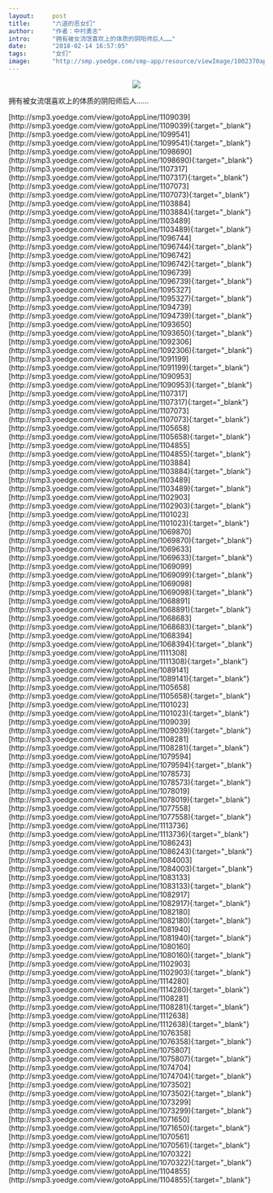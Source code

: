 ```yaml
---
layout:     post
title:      "六道的恶女们"
author:     "作者：中村勇志"
intro:      "拥有被女流氓喜欢上的体质的阴阳师后人……"
date:       "2018-02-14 16:57:05"
tags:       "女们"
image:      "http://smp.yoedge.com/smp-app/resource/viewImage/1002370appline.png"
---
```

<div style="text-align: center">
<p><img src="http://smp.yoedge.com/smp-app/resource/viewImage/1002370appline.png"/></p>
</div>
<p class="post-meta">
<span>拥有被女流氓喜欢上的体质的阴阳师后人……</span>
</p>
[http://smp3.yoedge.com/view/gotoAppLine/1109039](http://smp3.yoedge.com/view/gotoAppLine/1109039){:target="_blank"}
[http://smp3.yoedge.com/view/gotoAppLine/1099541](http://smp3.yoedge.com/view/gotoAppLine/1099541){:target="_blank"}
[http://smp3.yoedge.com/view/gotoAppLine/1098690](http://smp3.yoedge.com/view/gotoAppLine/1098690){:target="_blank"}
[http://smp3.yoedge.com/view/gotoAppLine/1107317](http://smp3.yoedge.com/view/gotoAppLine/1107317){:target="_blank"}
[http://smp3.yoedge.com/view/gotoAppLine/1107073](http://smp3.yoedge.com/view/gotoAppLine/1107073){:target="_blank"}
[http://smp3.yoedge.com/view/gotoAppLine/1103884](http://smp3.yoedge.com/view/gotoAppLine/1103884){:target="_blank"}
[http://smp3.yoedge.com/view/gotoAppLine/1103489](http://smp3.yoedge.com/view/gotoAppLine/1103489){:target="_blank"}
[http://smp3.yoedge.com/view/gotoAppLine/1096744](http://smp3.yoedge.com/view/gotoAppLine/1096744){:target="_blank"}
[http://smp3.yoedge.com/view/gotoAppLine/1096742](http://smp3.yoedge.com/view/gotoAppLine/1096742){:target="_blank"}
[http://smp3.yoedge.com/view/gotoAppLine/1096739](http://smp3.yoedge.com/view/gotoAppLine/1096739){:target="_blank"}
[http://smp3.yoedge.com/view/gotoAppLine/1095327](http://smp3.yoedge.com/view/gotoAppLine/1095327){:target="_blank"}
[http://smp3.yoedge.com/view/gotoAppLine/1094739](http://smp3.yoedge.com/view/gotoAppLine/1094739){:target="_blank"}
[http://smp3.yoedge.com/view/gotoAppLine/1093650](http://smp3.yoedge.com/view/gotoAppLine/1093650){:target="_blank"}
[http://smp3.yoedge.com/view/gotoAppLine/1092306](http://smp3.yoedge.com/view/gotoAppLine/1092306){:target="_blank"}
[http://smp3.yoedge.com/view/gotoAppLine/1091199](http://smp3.yoedge.com/view/gotoAppLine/1091199){:target="_blank"}
[http://smp3.yoedge.com/view/gotoAppLine/1090953](http://smp3.yoedge.com/view/gotoAppLine/1090953){:target="_blank"}
[http://smp3.yoedge.com/view/gotoAppLine/1107317](http://smp3.yoedge.com/view/gotoAppLine/1107317){:target="_blank"}
[http://smp3.yoedge.com/view/gotoAppLine/1107073](http://smp3.yoedge.com/view/gotoAppLine/1107073){:target="_blank"}
[http://smp3.yoedge.com/view/gotoAppLine/1105658](http://smp3.yoedge.com/view/gotoAppLine/1105658){:target="_blank"}
[http://smp3.yoedge.com/view/gotoAppLine/1104855](http://smp3.yoedge.com/view/gotoAppLine/1104855){:target="_blank"}
[http://smp3.yoedge.com/view/gotoAppLine/1103884](http://smp3.yoedge.com/view/gotoAppLine/1103884){:target="_blank"}
[http://smp3.yoedge.com/view/gotoAppLine/1103489](http://smp3.yoedge.com/view/gotoAppLine/1103489){:target="_blank"}
[http://smp3.yoedge.com/view/gotoAppLine/1102903](http://smp3.yoedge.com/view/gotoAppLine/1102903){:target="_blank"}
[http://smp3.yoedge.com/view/gotoAppLine/1101023](http://smp3.yoedge.com/view/gotoAppLine/1101023){:target="_blank"}
[http://smp3.yoedge.com/view/gotoAppLine/1069870](http://smp3.yoedge.com/view/gotoAppLine/1069870){:target="_blank"}
[http://smp3.yoedge.com/view/gotoAppLine/1069633](http://smp3.yoedge.com/view/gotoAppLine/1069633){:target="_blank"}
[http://smp3.yoedge.com/view/gotoAppLine/1069099](http://smp3.yoedge.com/view/gotoAppLine/1069099){:target="_blank"}
[http://smp3.yoedge.com/view/gotoAppLine/1069098](http://smp3.yoedge.com/view/gotoAppLine/1069098){:target="_blank"}
[http://smp3.yoedge.com/view/gotoAppLine/1068891](http://smp3.yoedge.com/view/gotoAppLine/1068891){:target="_blank"}
[http://smp3.yoedge.com/view/gotoAppLine/1068683](http://smp3.yoedge.com/view/gotoAppLine/1068683){:target="_blank"}
[http://smp3.yoedge.com/view/gotoAppLine/1068394](http://smp3.yoedge.com/view/gotoAppLine/1068394){:target="_blank"}
[http://smp3.yoedge.com/view/gotoAppLine/1111308](http://smp3.yoedge.com/view/gotoAppLine/1111308){:target="_blank"}
[http://smp3.yoedge.com/view/gotoAppLine/1089141](http://smp3.yoedge.com/view/gotoAppLine/1089141){:target="_blank"}
[http://smp3.yoedge.com/view/gotoAppLine/1105658](http://smp3.yoedge.com/view/gotoAppLine/1105658){:target="_blank"}
[http://smp3.yoedge.com/view/gotoAppLine/1101023](http://smp3.yoedge.com/view/gotoAppLine/1101023){:target="_blank"}
[http://smp3.yoedge.com/view/gotoAppLine/1109039](http://smp3.yoedge.com/view/gotoAppLine/1109039){:target="_blank"}
[http://smp3.yoedge.com/view/gotoAppLine/1108281](http://smp3.yoedge.com/view/gotoAppLine/1108281){:target="_blank"}
[http://smp3.yoedge.com/view/gotoAppLine/1079594](http://smp3.yoedge.com/view/gotoAppLine/1079594){:target="_blank"}
[http://smp3.yoedge.com/view/gotoAppLine/1078573](http://smp3.yoedge.com/view/gotoAppLine/1078573){:target="_blank"}
[http://smp3.yoedge.com/view/gotoAppLine/1078019](http://smp3.yoedge.com/view/gotoAppLine/1078019){:target="_blank"}
[http://smp3.yoedge.com/view/gotoAppLine/1077558](http://smp3.yoedge.com/view/gotoAppLine/1077558){:target="_blank"}
[http://smp3.yoedge.com/view/gotoAppLine/1113736](http://smp3.yoedge.com/view/gotoAppLine/1113736){:target="_blank"}
[http://smp3.yoedge.com/view/gotoAppLine/1086243](http://smp3.yoedge.com/view/gotoAppLine/1086243){:target="_blank"}
[http://smp3.yoedge.com/view/gotoAppLine/1084003](http://smp3.yoedge.com/view/gotoAppLine/1084003){:target="_blank"}
[http://smp3.yoedge.com/view/gotoAppLine/1083133](http://smp3.yoedge.com/view/gotoAppLine/1083133){:target="_blank"}
[http://smp3.yoedge.com/view/gotoAppLine/1082917](http://smp3.yoedge.com/view/gotoAppLine/1082917){:target="_blank"}
[http://smp3.yoedge.com/view/gotoAppLine/1082180](http://smp3.yoedge.com/view/gotoAppLine/1082180){:target="_blank"}
[http://smp3.yoedge.com/view/gotoAppLine/1081940](http://smp3.yoedge.com/view/gotoAppLine/1081940){:target="_blank"}
[http://smp3.yoedge.com/view/gotoAppLine/1080160](http://smp3.yoedge.com/view/gotoAppLine/1080160){:target="_blank"}
[http://smp3.yoedge.com/view/gotoAppLine/1102903](http://smp3.yoedge.com/view/gotoAppLine/1102903){:target="_blank"}
[http://smp3.yoedge.com/view/gotoAppLine/1114280](http://smp3.yoedge.com/view/gotoAppLine/1114280){:target="_blank"}
[http://smp3.yoedge.com/view/gotoAppLine/1108281](http://smp3.yoedge.com/view/gotoAppLine/1108281){:target="_blank"}
[http://smp3.yoedge.com/view/gotoAppLine/1112638](http://smp3.yoedge.com/view/gotoAppLine/1112638){:target="_blank"}
[http://smp3.yoedge.com/view/gotoAppLine/1076358](http://smp3.yoedge.com/view/gotoAppLine/1076358){:target="_blank"}
[http://smp3.yoedge.com/view/gotoAppLine/1075807](http://smp3.yoedge.com/view/gotoAppLine/1075807){:target="_blank"}
[http://smp3.yoedge.com/view/gotoAppLine/1074704](http://smp3.yoedge.com/view/gotoAppLine/1074704){:target="_blank"}
[http://smp3.yoedge.com/view/gotoAppLine/1073502](http://smp3.yoedge.com/view/gotoAppLine/1073502){:target="_blank"}
[http://smp3.yoedge.com/view/gotoAppLine/1073299](http://smp3.yoedge.com/view/gotoAppLine/1073299){:target="_blank"}
[http://smp3.yoedge.com/view/gotoAppLine/1071650](http://smp3.yoedge.com/view/gotoAppLine/1071650){:target="_blank"}
[http://smp3.yoedge.com/view/gotoAppLine/1070561](http://smp3.yoedge.com/view/gotoAppLine/1070561){:target="_blank"}
[http://smp3.yoedge.com/view/gotoAppLine/1070322](http://smp3.yoedge.com/view/gotoAppLine/1070322){:target="_blank"}
[http://smp3.yoedge.com/view/gotoAppLine/1104855](http://smp3.yoedge.com/view/gotoAppLine/1104855){:target="_blank"}


